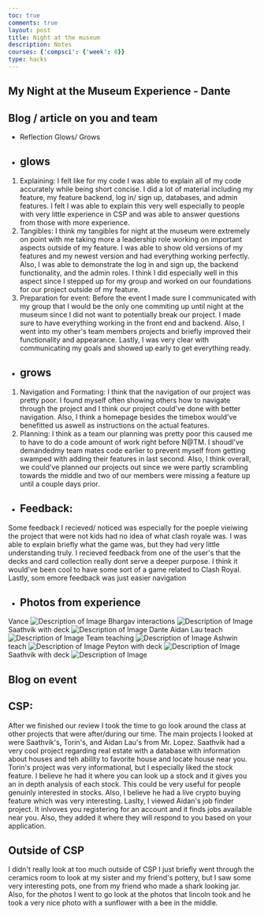 ```yaml
---
toc: true
comments: true
layout: post
title: Night at the museum
description: Notes
courses: {'compsci': {'week': 8}}
type: hacks
---
```


## My Night at the Museum Experience - Dante
## Blog / article on you and team
- Reflection Glows/ Grows
- ## glows 
1. Explaining:
 I felt like for my code I was able to explain all of my code accurately while being short concise. I did a lot of material including my feature, my feature backend, log in/ sign up, databases, and admin features. I felt I was able to explain this very well especially to people with very little experience in CSP and was able to answer questions from those with more experience. 
2. Tangibles:
I think my tangibles for night at the museum were extremely on point with me taking more a leadership role working on important aspects outside of my feature. I was able to show old versions of my features and my newest version and had everything working perfectly. Also, I was able to demonstrate the log in and sign up, the backend functionality, and the admin roles. I think I did especially well in this aspect since I stepped up for my group and worked on our foundations for our project outside of my feature. 
3. Preparation for event: 
Before the event I made sure I communicated with my group that I would be the only one commiting up until night at the museum since I did not want to potentially break our project. I made sure to have everything working in the front end and backend. Also, I went into my other's team members projects and briefly improved their functionality and appearance. Lastly, I was very clear with communicating my goals and showed up early to get everything ready.
- ## grows
1. Navigation and Formating: 
I think that the navigation of our project was pretty poor. I found myself often showing others how to navigate through the project and I think our project could've done with better navigation. Also, I think a homepage besides the timebox would've benefitted us aswell as instructions on the actual features. 
2. Planning:
 I think as a team our planning was pretty poor this caused me to have to do a code amount of work right before N@TM. I shoudl've demandedmy team mates code earlier to prevent myself from getting swamped with adding their features in last second. Also, I think overall, we could've planned our projects out since we were partly scrambling towards the middle and two of our members were missing a feature up until a couple days prior.
- ## Feedback: 
Some feedback I recieved/ noticed was especially for the poeple vieiwing the project that were not kids had no idea of what clash royale was. I was able to explain briefly what the game was, but they had very little understanding truly. I recieved feedback from one of the user's that the decks and card collection really dont serve a deeper purpose. I think it would've been cool to have some sort of a game related to Clash Royal. Lastly, som emore feedback was just easier navigation
- ## Photos from experience 

<html>
Vance
<img src="{{site.baseurl}}/images/vance.png" alt="Description of Image">
Bhargav interactions
<img src="{{site.baseurl}}/images/bhargav.png" alt="Description of Image">
Saathvik with deck
<img src="{{site.baseurl}}/images/deck.png" alt="Description of Image">
Dante Aidan Lau teach
<img src="{{site.baseurl}}/images/teach.png" alt="Description of Image">
Team teaching
<img src="{{site.baseurl}}/images/groupteach.png" alt="Description of Image">
Ashwin teach
<img src="{{site.baseurl}}/images/ashwingampa.png" alt="Description of Image">
Peyton with deck
<img src="{{site.baseurl}}/images/peytondeck.png" alt="Description of Image">
Saathvik with deck
<img src="{{site.baseurl}}/images/deck.png" alt="Description of Image">
</html>
 
 ## Blog on event
## CSP:
After we finished our review I took the time to go look around the class at other projects that were after/during our time. The main projects I looked at were Saathvik's, Torin's, and Aidan Lau's from Mr. Lopez. Saathvik had a very cool project regarding real estate with a database with information about houses and teh ability to favorite house and locate house near you. Torin's project was very informational, but I especially liked the stock feature. I believe he had it where you can look up a stock and it gives you an in depth analysis of each stock. This could be very useful for people genuinly interested in stocks. Also, I believe he had a live crypto buying feature which was very interesting. Laslty, I viewed Aidan's job finder project. It inlvoves you registering for an account and it finds jobs available near you. Also, they added it where they will respond to you based on your application.
## Outside of CSP
I didn't really look at too much outside of CSP I just briefly went through the ceramics room to look at my sister and my friend's pottery, but I saw some very interesting pots, one from my friend who made a shark looking jar. Also, for the photos I went to go look at the photos that lincoln took and he took a very nice photo with a sunflower with a bee in the middle.